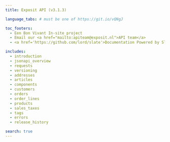 ```yaml
---
title: Exposit API (v3.1.3)

language_tabs: # must be one of https://git.io/vQNgJ

toc_footers:
  - Een Bon Vivant In-site project
  - Email our <a href="mailto:apiteam@exposit.nl">API team</a>
  - <a href='https://github.com/lord/slate'>Documentation Powered by Slate</a>

includes:
  - introduction
  - jsonapi_overview
  - requests
  - versioning
  - addresses
  - articles
  - components
  - customers
  - orders
  - order_lines
  - products
  - sales_taxes
  - tags
  - errors
  - release_history

search: true
---
```

